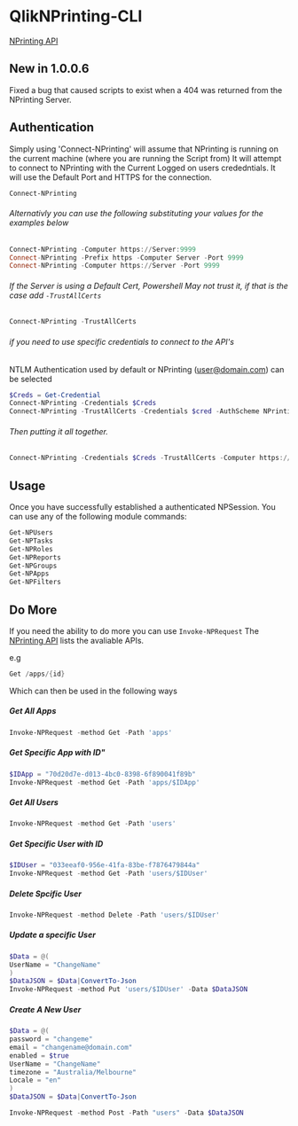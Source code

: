 # QlikNPrinting-CLI
[NPrinting API](https://help.qlik.com/en-US/nprinting/csh/Content/NPrinting/Extending/NPrinting-APIs-Reference-Redirect.htm)

## New in 1.0.0.6
Fixed a bug that caused scripts to exist when a 404 was returned from the NPrinting Server. 


## Authentication
Simply using 'Connect-NPrinting' will assume that NPrinting is running on the current machine (where you are running the Script from)
It will attempt to connect to NPrinting with the Current Logged on users crededntials.
It will use the Default Port and HTTPS for the connection.

```PowerShell
Connect-NPrinting
```

###### Alternativly you can use the following substituting your values for the examples below
```PowerShell
Connect-NPrinting -Computer https://Server:9999
Connect-NPrinting -Prefix https -Computer Server -Port 9999
Connect-NPrinting -Computer https://Server -Port 9999
```

###### If the Server is using a Default Cert, Powershell May not trust it, if that is the case add `-TrustAllCerts`

```PowerShell
Connect-NPrinting -TrustAllCerts
```

###### if you need to use specific credentials to connect to the API's
NTLM Authentication used by default
or NPrinting (user@domain.com) can be selected

```PowerShell
$Creds = Get-Credential
Connect-NPrinting -Credentials $Creds
Connect-NPrinting -TrustAllCerts -Credentials $cred -AuthScheme NPrinting
```


###### Then putting it all together.

```PowerShell
Connect-NPrinting -Credentials $Creds -TrustAllCerts -Computer https://server:9999
```

## Usage
Once you have successfully established a authenticated NPSession. You can use any of the following module commands:
```PowerShell
Get-NPUsers
Get-NPTasks
Get-NPRoles
Get-NPReports
Get-NPGroups
Get-NPApps
Get-NPFilters
```

## Do More
If you need the ability to do more you can use `Invoke-NPRequest`
The [NPrinting API](https://help.qlik.com/en-US/nprinting/csh/Content/NPrinting/Extending/NPrinting-APIs-Reference-Redirect.htm) lists the avaliable APIs.

e.g 
```PowerShell 
Get /apps/{id}
```

Which can then be used in the following ways

##### Get All Apps
```PowerShell
Invoke-NPRequest -method Get -Path 'apps'
```

##### Get Specific App with ID"
```PowerShell
$IDApp = "70d20d7e-d013-4bc0-8398-6f890041f89b"
Invoke-NPRequest -method Get -Path 'apps/$IDApp'
```

##### Get All Users
```PowerShell
Invoke-NPRequest -method Get -Path 'users'
```

##### Get Specific User with ID
```PowerShell
$IDUser = "033eeaf0-956e-41fa-83be-f7876479844a"
Invoke-NPRequest -method Get -Path 'users/$IDUser'
```

##### Delete Spcific User
```PowerShell
Invoke-NPRequest -method Delete -Path 'users/$IDUser'
```

##### Update a specific User
```PowerShell
$Data = @(
UserName = "ChangeName"
)
$DataJSON = $Data|ConvertTo-Json
Invoke-NPRequest -method Put 'users/$IDUser' -Data $DataJSON
```

##### Create A New User
```PowerShell
$Data = @(
password = "changeme"
email = "changename@domain.com"
enabled = $true
UserName = "ChangeName"
timezone = "Australia/Melbourne"
Locale = "en"
)
$DataJSON = $Data|ConvertTo-Json

Invoke-NPRequest -method Post -Path "users" -Data $DataJSON
```

